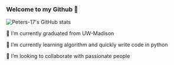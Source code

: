 ### Welcome to my Github 👋
![Peters-17's GitHub stats](https://github-readme-stats.vercel.app/api?username=Peters-17&theme=red&show_icons=true)

🔭 I’m currently graduated from UW-Madison

🌱 I’m currently learning algorithm and quickly write code in python

👯 I’m looking to collaborate with passionate people
<!--
**Peters-17/Peters-17** is a ✨ _special_ ✨ repository because its `README.md` (this file) appears on your GitHub profile.

Here are some ideas to get you started:

- 🔭 I’m currently working on ...
- 🌱 I’m currently learning ...
- 👯 I’m looking to collaborate on ...
- 🤔 I’m looking for help with ...
- 💬 Ask me about ...
- 📫 How to reach me: ...
- 😄 Pronouns: ...
- ⚡ Fun fact: ...
-->
